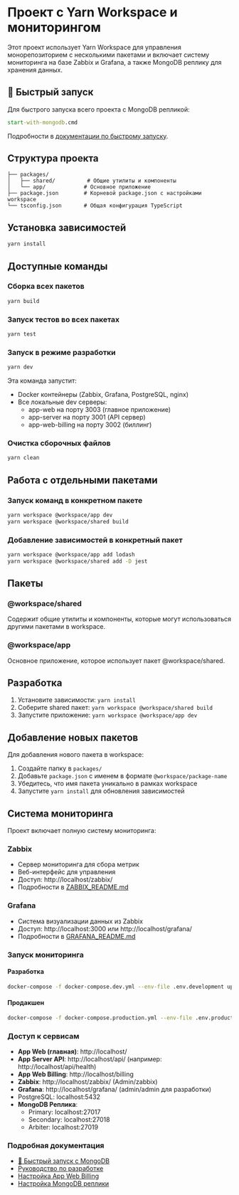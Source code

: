 # Проект с Yarn Workspace и мониторингом

Этот проект использует Yarn Workspace для управления монорепозиторием с несколькими пакетами и включает систему мониторинга на базе Zabbix и Grafana, а также MongoDB реплику для хранения данных.

## 🚀 Быстрый запуск

Для быстрого запуска всего проекта с MongoDB репликой:

```cmd
start-with-mongodb.cmd
```

Подробности в [документации по быстрому запуску](docs/QUICK_START_MONGODB.md).

## Структура проекта

```
├── packages/
│   ├── shared/          # Общие утилиты и компоненты
│   └── app/            # Основное приложение
├── package.json        # Корневой package.json с настройками workspace
└── tsconfig.json       # Общая конфигурация TypeScript
```

## Установка зависимостей

```bash
yarn install
```

## Доступные команды

### Сборка всех пакетов
```bash
yarn build
```

### Запуск тестов во всех пакетах
```bash
yarn test
```

### Запуск в режиме разработки
```bash
yarn dev
```

Эта команда запустит:
- Docker контейнеры (Zabbix, Grafana, PostgreSQL, nginx)
- Все локальные dev серверы:
  - app-web на порту 3003 (главное приложение)
  - app-server на порту 3001 (API сервер)
  - app-web-billing на порту 3002 (биллинг)

### Очистка сборочных файлов
```bash
yarn clean
```

## Работа с отдельными пакетами

### Запуск команд в конкретном пакете
```bash
yarn workspace @workspace/app dev
yarn workspace @workspace/shared build
```

### Добавление зависимостей в конкретный пакет
```bash
yarn workspace @workspace/app add lodash
yarn workspace @workspace/shared add -D jest
```

## Пакеты

### @workspace/shared
Содержит общие утилиты и компоненты, которые могут использоваться другими пакетами в workspace.

### @workspace/app
Основное приложение, которое использует пакет @workspace/shared.

## Разработка

1. Установите зависимости: `yarn install`
2. Соберите shared пакет: `yarn workspace @workspace/shared build`
3. Запустите приложение: `yarn workspace @workspace/app dev`

## Добавление новых пакетов

Для добавления нового пакета в workspace:

1. Создайте папку в `packages/`
2. Добавьте `package.json` с именем в формате `@workspace/package-name`
3. Убедитесь, что имя пакета уникально в рамках workspace
4. Запустите `yarn install` для обновления зависимостей

## Система мониторинга

Проект включает полную систему мониторинга:

### Zabbix
- Сервер мониторинга для сбора метрик
- Веб-интерфейс для управления
- Доступ: http://localhost/zabbix/
- Подробности в [ZABBIX_README.md](ZABBIX_README.md)

### Grafana
- Система визуализации данных из Zabbix
- Доступ: http://localhost:3000 или http://localhost/grafana/
- Подробности в [GRAFANA_README.md](GRAFANA_README.md)

### Запуск мониторинга

#### Разработка
```bash
docker-compose -f docker-compose.dev.yml --env-file .env.development up -d
```

#### Продакшен
```bash
docker-compose -f docker-compose.production.yml --env-file .env.production up -d
```

### Доступ к сервисам
- **App Web (главная)**: http://localhost/
- **App Server API**: http://localhost/api/ (например: http://localhost/api/health)
- **App Web Billing**: http://localhost/billing
- **Zabbix**: http://localhost/zabbix/ (Admin/zabbix)
- **Grafana**: http://localhost/grafana/ (admin/admin для разработки)
- PostgreSQL: localhost:5432
- **MongoDB Реплика**:
  - Primary: localhost:27017
  - Secondary: localhost:27018
  - Arbiter: localhost:27019

### Подробная документация
- [🚀 Быстрый запуск с MongoDB](docs/QUICK_START_MONGODB.md)
- [Руководство по разработке](docs/DEVELOPMENT_GUIDE.md)
- [Настройка App Web Billing](docs/APP_WEB_BILLING_DEV_SETUP.md)
- [Настройка MongoDB реплики](docs/MONGODB_SETUP.md)